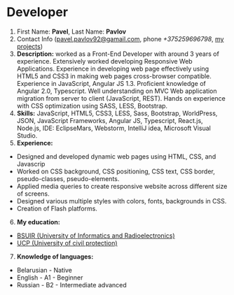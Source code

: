# Developer
1. First Name: **Pavel**, Last Name: **Pavlov** 
2. Contact Info (pavel.pavlov92@gamail.com, phone *+375259696798*, [my projects](https://github.com/))
3. **Description:**
worked as a Front-End Developer with around 3 years of experience. Extensively worked developing
Responsive Web Applications. Experience in developing web page effectively using HTML5 and CSS3 in making
web pages cross-browser compatible. Experience in JavaScript, Angular JS 1.3. Proficient knowledge of
Angular 2.0, Typescript. Well understanding on MVC Web application migration from server to client
(JavaScript, REST). Hands on experience with CSS optimization using SASS, LESS, Bootstrap.
4. **Skills:**
JavaScript, HTML5, CSS3, LESS, Sass, Bootstrap, WorldPress, JSON, JavaScript Frameworks, Angular JS,
Typescript, React.js, Node.js, IDE: EclipseMars, Webstorm, IntelliJ idea, Microsoft Visual Studio.
5. **Experience:**
- Designed and developed dynamic web pages using HTML, CSS, and Javascrip
- Worked on CSS background, CSS positioning, CSS text, CSS border, pseudo-classes, pseudo-elements.
- Applied media queries to create responsive website across different size of screens.
- Designed various multiple styles with colors, fonts, backgrounds in CSS.
- Creation of Flash platforms.
6. **My education:**
- [BSUIR (University of Informatics and Radioelectronics)](https://www.bsuir.by/)
- [UCP (University of civil protection)](https://ucp.by/)
7. **Knowledge of languages:**
- Belarusian - Native
- English - A1 - Beginner
- Russian - B2 - Intermediate advanced
